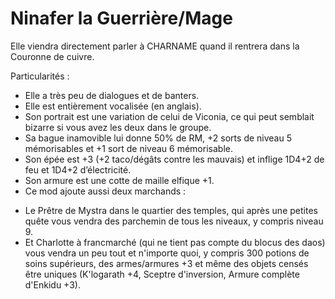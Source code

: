 # Ninafer la Guerrière/Mage

Elle viendra directement parler à CHARNAME quand il rentrera dans la Couronne de cuivre.

Particularités :

- Elle a très peu de dialogues et de banters.
- Elle est entièrement vocalisée (en anglais).
- Son portrait est une variation de celui de Viconia, ce qui peut semblait bizarre si vous avez les deux dans le groupe.
- Sa bague inamovible lui donne 50% de RM, +2 sorts de niveau 5 mémorisables et +1 sort de niveau 6 mémorisable.
- Son épée est +3 (+2 taco/dégâts contre les mauvais) et inflige 1D4+2 de feu et 1D4+2 d’électricité.
- Son armure est une cotte de maille elfique +1.
- Ce mod ajoute aussi deux marchands :
+ Le Prêtre de Mystra dans le quartier des temples, qui après une petites quête vous vendra des parchemin de tous les niveaux, y compris niveau 9.
+ Et Charlotte à francmarché (qui ne tient pas compte du blocus des daos) vous vendra un peu tout et n'importe quoi, y compris 300 potions de soins supérieurs, des armes/armures +3 et même des objets censés être uniques (K'logarath +4, Sceptre d'inversion, Armure complète d'Enkidu +3).
